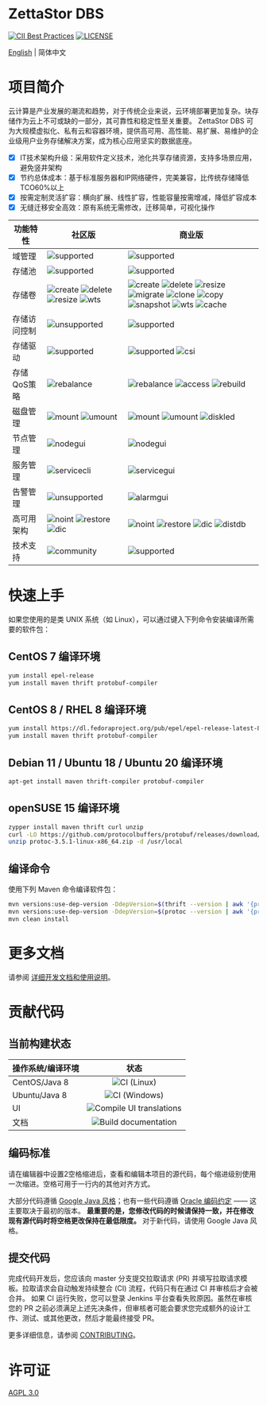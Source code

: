 # ZettaStor DBS

[![CII Best Practices](https://bestpractices.coreinfrastructure.org/projects/1486/badge)](https://bestpractices.coreinfrastructure.org/projects/1486)
[![LICENSE](https://img.shields.io/badge/licence-AGPL--3-blue.png)](https://github.com/lanewu/dbs/blob/master/LICENSE)

[English](README.md) | 简体中文

# 项目简介

云计算是产业发展的潮流和趋势，对于传统企业来说，云环境部署更加复杂。块存储作为云上不可或缺的一部分，其可靠性和稳定性至关重要。
ZettaStor DBS 可为大规模虚拟化、私有云和容器环境，提供高可用、高性能、易扩展、易维护的企业级用户业务存储解决方案，成为核心应用坚实的数据底座。

- [x] IT技术架构升级：采用软件定义技术，池化共享存储资源，支持多场景应用，避免竖井架构
- [x] 节约总体成本：基于标准服务器和IP网络硬件，完美兼容，比传统存储降低TCO60%以上
- [x] 按需定制灵活扩容：横向扩展、线性扩容，性能容量按需增减，降低扩容成本
- [x] 无缝迁移安全高效：原有系统无需修改，迁移简单，可视化操作

| 功能特性 | 社区版  | 商业版 | 
| ------------- | ------------- |  ------------- | 
| 域管理 | ![supported](https://img.shields.io/badge/-支持-brightgreen) | ![supported](https://img.shields.io/badge/-支持-brightgreen) |
| 存储池 | ![supported](https://img.shields.io/badge/-支持-brightgreen) | ![supported](https://img.shields.io/badge/-支持-brightgreen) |
| 存储卷 | ![create](https://img.shields.io/badge/-创建-blue) ![delete](https://img.shields.io/badge/-删除-blue) ![resize](https://img.shields.io/badge/-扩展-blue) ![wts](https://img.shields.io/badge/-直写模式-blue) | ![create](https://img.shields.io/badge/-创建-blue) ![delete](https://img.shields.io/badge/-删除-blue) ![resize](https://img.shields.io/badge/-扩展-blue) ![migrate](https://img.shields.io/badge/-迁移-brightgreen) ![clone](https://img.shields.io/badge/-克隆-brightgreen) ![copy](https://img.shields.io/badge/-拷贝-brightgreen) ![snapshot](https://img.shields.io/badge/-快照-brightgreen) ![wts](https://img.shields.io/badge/-直写模式-blue) ![cache](https://img.shields.io/badge/-缓存加速-brightgreen) |
| 存储访问控制 | ![unsupported](https://img.shields.io/badge/-不支持-red) | ![supported](https://img.shields.io/badge/-支持-brightgreen) |
| 存储驱动 | ![supported](https://img.shields.io/badge/-支持-brightgreen) | ![supported](https://img.shields.io/badge/-支持-brightgreen) ![csi](https://img.shields.io/badge/-Kubernetes%20CSI适配-brightgreen) |
| 存储QoS策略 | ![rebalance](https://img.shields.io/badge/-负载均衡-blue) | ![rebalance](https://img.shields.io/badge/-负载均衡-blue) ![access](https://img.shields.io/badge/-数据访问-brightgreen) ![rebuild](https://img.shields.io/badge/-数据重构-brightgreen) |
| 磁盘管理 | ![mount](https://img.shields.io/badge/-挂载-blue) ![umount](https://img.shields.io/badge/-卸载-blue) | ![mount](https://img.shields.io/badge/-挂载-blue) ![umount](https://img.shields.io/badge/-卸载-blue) ![diskled](https://img.shields.io/badge/-磁盘点灯-brightgreen) |
| 节点管理 | ![nodegui](https://img.shields.io/badge/-图形界面-brightgreen) | ![nodegui](https://img.shields.io/badge/-图形界面-brightgreen) |
| 服务管理 | ![servicecli](https://img.shields.io/badge/-命令行-blue) | ![servicegui](https://img.shields.io/badge/-图形界面-brightgreen) |
| 告警管理 | ![unsupported](https://img.shields.io/badge/-不支持-red) | ![alarmgui](https://img.shields.io/badge/-图形界面-brightgreen) |
| 高可用架构 | ![noint](https://img.shields.io/badge/-业务不中断-blue) ![restore](https://img.shields.io/badge/-数据库恢复-blue) ![dic](https://img.shields.io/badge/-分布式InfoCenter-blue) | ![noint](https://img.shields.io/badge/-业务不中断-blue) ![restore](https://img.shields.io/badge/-数据库恢复-blue) ![dic](https://img.shields.io/badge/-分布式InfoCenter-blue) ![distdb](https://img.shields.io/badge/-分布式数据库-brightgreen) |
| 技术支持 | ![community](https://img.shields.io/badge/-社区-blue) | ![supported](https://img.shields.io/badge/-支持-brightgreen) |

# 快速上手
如果您使用的是类 UNIX 系统（如 Linux），可以通过键入下列命令安装编译所需要的软件包：

## CentOS 7 编译环境
```bash
yum install epel-release
yum install maven thrift protobuf-compiler
```

## CentOS 8 / RHEL 8 编译环境
```bash
yum install https://dl.fedoraproject.org/pub/epel/epel-release-latest-8.noarch.rpm
yum install maven thrift protobuf-compiler
```

## Debian 11 / Ubuntu 18 / Ubuntu 20 编译环境
```bash
apt-get install maven thrift-compiler protobuf-compiler
```

## openSUSE 15 编译环境
```bash
zypper install maven thrift curl unzip
curl -LO https://github.com/protocolbuffers/protobuf/releases/download/v3.5.1/protoc-3.5.1-linux-x86_64.zip
unzip protoc-3.5.1-linux-x86_64.zip -d /usr/local
```

## 编译命令
使用下列 Maven 命令编译软件包：
```bash
mvn versions:use-dep-version -DdepVersion=$(thrift --version | awk '{print $3}') -Dincludes=org.apache.thrift:libthrift
mvn versions:use-dep-version -DdepVersion=$(protoc --version | awk '{print $2}') -Dincludes=com.google.protobuf:protobuf-java
mvn clean install
```

# 更多文档
请参阅 [详细开发文档和使用说明](https://github.com/lanewu/dbs/wiki)。

# 贡献代码

## 当前构建状态
| 操作系统/编译环境   | 状态        | 
| ------------- |:-------------:| 
| CentOS/Java 8 | ![CI (Linux)](https://github.com/mamedev/mame/workflows/CI%20(Linux)/badge.svg) |
| Ubuntu/Java 8 | ![CI (Windows)](https://github.com/mamedev/mame/workflows/CI%20(Windows)/badge.svg) |
| UI | ![Compile UI translations](https://github.com/mamedev/mame/workflows/Compile%20UI%20translations/badge.svg) |
| 文档 | ![Build documentation](https://github.com/mamedev/mame/workflows/Build%20documentation/badge.svg) |

## 编码标准
请在编辑器中设置2空格缩进后，查看和编辑本项目的源代码，每个缩进级别使用一次缩进。空格可用于一行内的其他对齐方式。

大部分代码遵循 [Google Java 风格](https://google.github.io/styleguide/javaguide.html)；也有一些代码遵循 [Oracle 编码约定](https://www.oracle.com/java/technologies/javase/codeconventions-contents.html) —— 这主要取决于最初的版本。 **最重要的是，您修改代码的时候请保持一致，并在修改现有源代码时将空格更改保持在最低限度。** 对于新代码，请使用 Google Java 风格。

## 提交代码
完成代码开发后，您应该向 master 分支提交拉取请求 (PR) 并填写拉取请求模板。拉取请求会自动触发持续整合 (CI) 流程，代码只有在通过 CI 并审核后才会被合并。 如果 CI 运行失败，您可以登录 Jenkins 平台查看失败原因。虽然在审核您的 PR 之前必须满足上述先决条件，但审核者可能会要求您完成额外的设计工作、测试、或其他更改，然后才能最终接受 PR。

更多详细信息，请参阅 [CONTRIBUTING](CONTRIBUTING.md)。

# 许可证
[AGPL 3.0](LICENSE)
